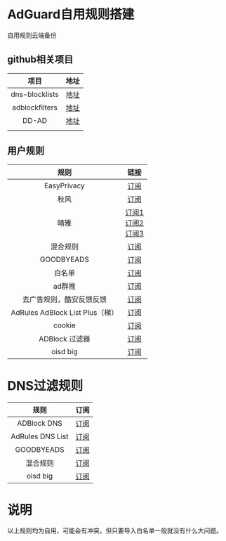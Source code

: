 # AdGuard自用规则搭建
自用规则云端备份
## github相关项目
|项目|地址|
|:-:|:-:|
|dns-blocklists|[地址](https://github.com/hagezi/dns-blocklists)|
|adblockfilters|[地址](https://github.com/217heidai/adblockfilters)|
|DD-AD|[地址](https://github.com/afwfv/DD-AD)|
|||
## 用户规则
|规则|链接|
|:-:|:-:|
|EasyPrivacy|[订阅](https://easylist-downloads.adblockplus.org/easyprivacy.txt)|
|秋风|[订阅](https://raw.githubusercontent.com/TG-Twilight/AWAvenue-Ads-Rule/main/AWAvenue-Ads-Rule.txt)|
|晴雅|[订阅1](http://rssv.cn/adguard/)<br> [订阅2](https://raw.gitcode.com/rssv/qy-Ads-Rule/raw/main/black.txt)<br> [订阅3](http://rssv.cn/adguard/api.php?type=black)|
|混合规则|[订阅](https://lingeringsound.github.io/adblock_auto/Rules/adblock_auto.txt)|
|GOODBYEADS|[订阅](https://ghp.ci/raw.githubusercontent.com/8680/GOODBYEADS/master/rules.txt)|
|白名单|[订阅](https://ghp.ci/raw.githubusercontent.com/Lynricsy/HyperADRules/master/allow.txt)|
|ad群推|[订阅](https://anti-ad.net/easylist.txt)|
|去广告规则，酷安反馈反馈|[订阅](https://ghp.ci/raw.githubusercontent.com/qq5460168/666/master/rules.txt)|
|AdRules AdBlock List Plus（梯）|[订阅](https://adrules.yuwell.us.kg/adblock_plus.txt)|
|cookie|[订阅](https://easylist-downloads.adblockplus.org/easylist-cookie.txt)|
|ADBlock 过滤器|[订阅](https://ghp.ci/https://raw.githubusercontent.com/217heidai/adblockfilters/main/rules/AdGuard_Base_filter.txt)|
|oisd big|[订阅](https://gitlab.com/hagezi/mirror/-/raw/main/dns-blocklists/adblock/pro.plus.txt)|
# DNS过滤规则
|规则|订阅|
|:-:|:-:|
|ADBlock DNS|[订阅](https://raw.nuaa.cf/217heidai/adblockfilters/main/rules/adblockdns.txt)|
|AdRules DNS List|[订阅](https://adrules.yuwell.us.kg/dns.txt)|
|GOODBYEADS|[订阅](https://mirror.ghproxy.com/raw.githubusercontent.com/8680/GOODBYEADS/master/data/rules/dns.txt)|
|混合规则|[订阅](https://lingeringsound.github.io/adblock_auto/Rules/adblock_auto.txt)|
|oisd big|[订阅](https://oisd.nl)|
# 说明
以上规则均为自用，可能会有冲突，但只要导入白名单一般就没有什么大问题。